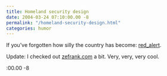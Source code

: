 ```yaml
---
title: Homeland security design
date: 2004-03-24 07:10:00.00 -8
permalink: "/homeland-security-design.html"
categories: humor
---
```

If you've forgotten how silly the country has become: [red_alert](http://www.zefrank.com/redalert/index_better.html).

Update: I checked out [zefrank.com](http://www.zefrank.com/) a bit. Very, very, very cool.

:00.00 -8
